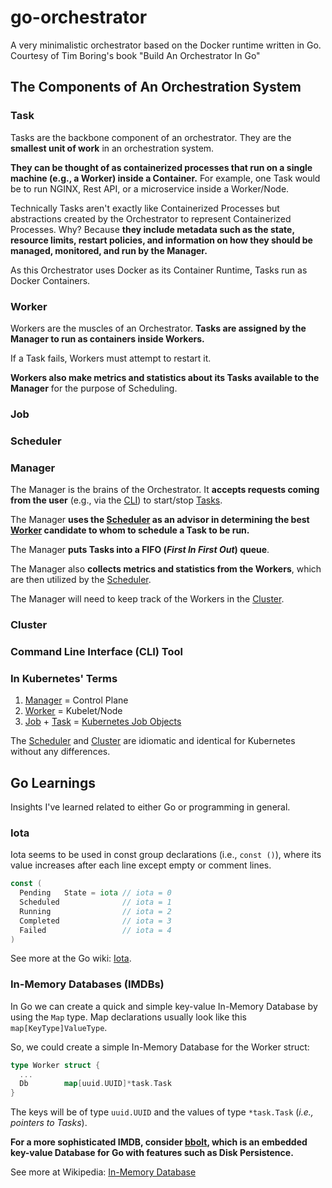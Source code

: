# go-orchestrator

A very minimalistic orchestrator based on the Docker runtime written in Go. Courtesy of Tim Boring's book "Build An Orchestrator In Go"

## The Components of An Orchestration System

### Task

Tasks are the backbone component of an orchestrator. They are the **smallest unit of work** in an orchestration system.

**They can be thought of as containerized processes that run on a single machine (e.g., a Worker) inside a Container.**
For example, one Task would be to run NGINX, Rest API, or a microservice inside a Worker/Node.

Technically Tasks aren't exactly like Containerized Processes but abstractions created by the Orchestrator
to represent Containerized Processes. Why? Because **they include metadata such as the state, resource limits,
restart policies, and information on how they should be managed, monitored, and run by the Manager.**

As this Orchestrator uses Docker as its Container Runtime, Tasks run as Docker Containers.

### Worker

Workers are the muscles of an Orchestrator. **Tasks are assigned by the Manager to run as containers inside Workers.**

If a Task fails, Workers must attempt to restart it.

**Workers also make metrics and statistics about its Tasks available to the Manager** for the purpose of Scheduling.

### Job

### Scheduler

### Manager

The Manager is the brains of the Orchestrator. It **accepts requests coming from the user** (e.g., via the [CLI](#command-line-interface-cli-tool)) to start/stop [Tasks](#task).

The Manager **uses the [Scheduler](#scheduler) as an advisor in determining the best [Worker](#worker) candidate to whom to schedule a Task to be run.**

The Manager **puts Tasks into a FIFO (*First In First Out*) queue**.

The Manager also **collects metrics and statistics from the Workers**, which are then utilized by the [Scheduler](#scheduler).

The Manager will need to keep track of the Workers in the [Cluster](#cluster).

### Cluster

### Command Line Interface (CLI) Tool

### In Kubernetes' Terms

1. [Manager](#manager) = Control Plane
2. [Worker](#worker) = Kubelet/Node
3. [Job](#job) + [Task](#task) = [Kubernetes Job Objects](https://kubernetes.io/docs/concepts/workloads/controllers/job/)

The [Scheduler](#scheduler) and [Cluster](#cluster) are idiomatic and identical for Kubernetes without any differences.

## Go Learnings

Insights I've learned related to either Go or programming in general.

### Iota

Iota seems to be used in const group declarations (i.e., `const ()`), where its value increases after each line except empty or comment lines.

```go
const (
  Pending   State = iota // iota = 0
  Scheduled              // iota = 1
  Running                // iota = 2
  Completed              // iota = 3
  Failed                 // iota = 4
)
```

See more at the Go wiki: [Iota](https://go.dev/wiki/Iota).

### In-Memory Databases (IMDBs)

In Go we can create a quick and simple key-value In-Memory Database by using the `Map` type. Map declarations usually look like this `map[KeyType]ValueType`.

So, we could create a simple In-Memory Database for the Worker struct:

```go
type Worker struct {
  ...
  Db        map[uuid.UUID]*task.Task
}
```

The keys will be of type `uuid.UUID` and the values of type `*task.Task` (*i.e., pointers to Tasks*).

**For a more sophisticated IMDB, consider [bbolt](https://github.com/etcd-io/bbolt), which is an embedded key-value Database for Go with features such as Disk Persistence.**

See more at Wikipedia: [In-Memory Database](https://en.wikipedia.org/wiki/In-memory_database)
